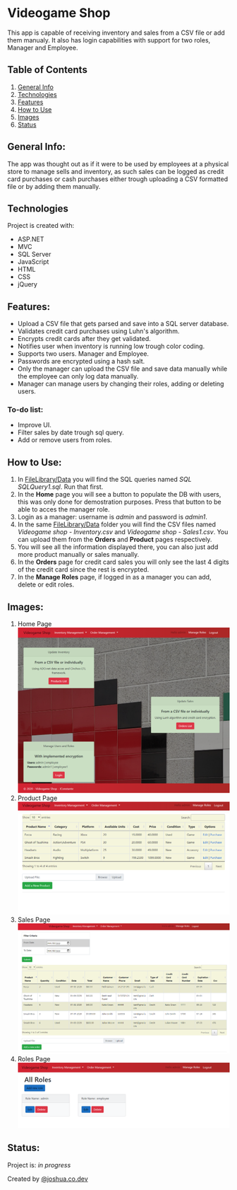 # Videogame Shop

This app is capable of receiving inventory and sales from a CSV file or add them manualy. It also has login capabilities with support for two roles, Manager and Employee.

## Table of Contents
1. [General Info](#general-info)
2. [Technologies](#technologies)
3. [Features](#features)
4. [How to Use](#how-to-use)
5. [Images](#images)
6. [Status](#status)
## General Info:

The app was thought out as if it were to be used by employees at a physical store to manage sells and inventory, as such sales can be logged as credit card purchases or cash purchases either trough uploading a CSV formatted file or by adding them manually.


## Technologies

Project is created with:
* ASP.NET
* MVC
* SQL Server
* JavaScript
* HTML
* CSS
* jQuery

## Features:
* Upload a CSV file that gets parsed and save into a SQL server database.
* Validates credit card purchases using Luhn's algorithm.
* Encrypts credit cards after they get validated.
* Notifies user when inventory is running low trough color coding.
* Supports two users. Manager and Employee.
* Passwords are encrypted using a hash salt.
* Only the manager can upload the CSV file and save data manually while the employee can only log data manually.
* Manager can manage users by changing their roles, adding or deleting users.

### To-do list:
* Improve UI.
* Filter sales by date trough sql query.
* Add or remove users from roles.

## How to Use:
1. In [FileLibrary/Data](https://github.com/joshuaconstante2197/VideogameShop/tree/master/VideogameShop.Library/Data) you will find the SQL queries named *SQL SQLQuery1.sql*. Run that first.
2. In the **Home** page you will see a button to populate the DB with users, this was only done for demostration purposes. Press that button to be able to acces the manager role.
3. Login as a manager: username is *admin* and password is *admin1*.
4. In the same [FileLibrary/Data](https://github.com/joshuaconstante2197/VideogameShop/tree/master/VideogameShop.Library/Data) folder you will find the CSV files named *Videogame shop - Inventory.csv* and *Videogame shop - Sales1.csv*. You can upload them from the **Orders** and **Product** pages respectively. 
5. You will see all the information displayed there, you can also just add more product manually or sales manually.
6. In the **Orders** page for credit card sales you will only see the last 4 digits of the credit card since the rest is encrypted.
7. In the **Manage Roles** page, if logged in as a manager you can add, delete or edit roles.

## Images:
1. Home Page ![alt text](https://github.com/joshuaconstante2197/VideogameShop/blob/master/VideogameShop.Library/Data/img/videogame-shop-main.PNG)
2. Product Page ![alt text](https://github.com/joshuaconstante2197/VideogameShop/blob/master/VideogameShop.Library/Data/img/videogame-shop-product.PNG)
3. Sales Page ![alt text](https://github.com/joshuaconstante2197/VideogameShop/blob/master/VideogameShop.Library/Data/img/videogame-shop-sales.PNG)
4. Roles Page ![alt text](https://github.com/joshuaconstante2197/VideogameShop/blob/master/VideogameShop.Library/Data/img/videogame-shop-roles.PNG)

## Status:

Project is: *in progress*




Created by [@joshua.co.dev](https://www.https://portfolio-website-4l9ay.ondigitalocean.app/projects/portfolio-item-piano.html.pl/) 
